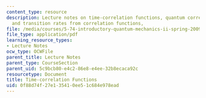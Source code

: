 ```yaml
---
content_type: resource
description: Lecture notes on time-correlation functions, quantum correlation functions,
  and transition rates from correlation functions,
file: /media/courses/5-74-introductory-quantum-mechanics-ii-spring-2009/0f88d74f27e135410ee51c684e978ead_MIT5_74s09_lec05.pdf
file_type: application/pdf
learning_resource_types:
- Lecture Notes
ocw_type: OCWFile
parent_title: Lecture Notes
parent_type: CourseSection
parent_uid: 5c9bcb80-e4c2-86e8-e4ee-32b8ecaca92c
resourcetype: Document
title: Time-correlation Functions
uid: 0f88d74f-27e1-3541-0ee5-1c684e978ead
---
```

